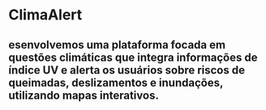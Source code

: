# ClimaAlert

## esenvolvemos uma plataforma focada em questões climáticas que integra informações de índice UV e alerta os usuários sobre riscos de queimadas, deslizamentos e inundações, utilizando mapas interativos.

